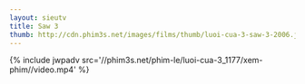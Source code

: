 ```yaml
---
layout: sieutv
title: Saw 3
thumb: http://cdn.phim3s.net/images/films/thumb/luoi-cua-3-saw-3-2006.jpg
---
```

{% include jwpadv src='//phim3s.net/phim-le/luoi-cua-3_1177/xem-phim//video.mp4' %}